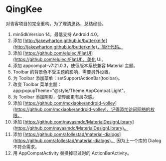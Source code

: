 # QingKee

对青客项目的完全重构，为了理清思路，总结经验。
>
1. minSdkVersion 14，最低支持 Android 4.0。
2. 添加 [http://jakewharton.github.io/butterknife](http://jakewharton.github.io/butterknife)，简化代码。
3. 添加 [https://github.com/eluleci/FlatUI](https://github.com/eluleci/FlatUI)，美化 UI。
4. 添加 appcompat-v7:21.0.3，使低版本系统兼容 Material 主题。
5. Toolbar 的背景色不受主题的影响，需要另外设置。
6. 为 Toolbar 添加菜单：setSupportActionBar(toolbar)。
7. 改变 Toolbar 菜单主题：app:popupTheme="@style/Theme.AppCompat.Light"。
8. 为 Toolbar 添加阴影，使界面更有层次感。
9. 添加 [https://github.com/mcxiaoke/android-volley](https://github.com/mcxiaoke/android-volley)，记得添加访问网络的权限。
10. 添加 [https://github.com/navasmdc/MaterialDesignLibrary](https://github.com/navasmdc/MaterialDesignLibrary)。
11. 添加 [https://github.com/afollestad/material-dialogs](https://github.com/afollestad/material-dialogs)，
因为上一个库的 Dialog 不符合需求。
12. 用 AppCompatActivity 替换掉已过时的 ActionBarActivity。

